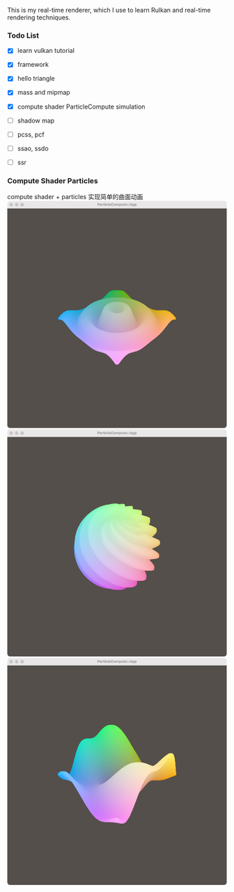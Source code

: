 
This is my real-time renderer, which I use to learn Rulkan and real-time rendering techniques.



### Todo List
- [x] learn vulkan tutorial
- [x] framework
- [x] hello triangle
- [x] mass and mipmap
- [x] compute shader ParticleCompute simulation
- [ ] shadow map
- [ ] pcss, pcf
- [ ] ssao, ssdo
- [ ] ssr



### Compute Shader Particles
compute shader + particles 实现简单的曲面动画
![ripple](./doc/compute%20shader%20particle/ripple.jpg)
![sphere](./doc/compute%20shader%20particle/sphere.jpg)
![multi wave](./doc/compute%20shader%20particle/multi%20wave.jpg)
